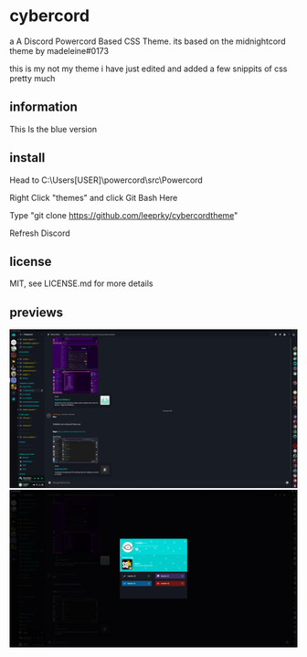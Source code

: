 # cybercord
a A Discord Powercord Based CSS Theme.
its based on the midnightcord theme by madeleine#0173

this is my not my theme i have just edited and added a few snippits of css pretty much

## information

This Is the blue version

## install

Head to C:\Users\[USER]\powercord\src\Powercord

Right Click "themes" and click Git Bash Here

Type "git clone https://github.com/leeprky/cybercordtheme"

Refresh Discord

## license

MIT, see LICENSE.md for more details

## previews

![preview](./previews/previewblue1.png)
![preview](./previews/previewblue2.png)
